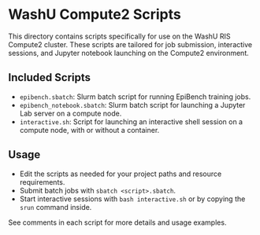 # WashU Compute2 Scripts

This directory contains scripts specifically for use on the WashU RIS Compute2 cluster. These scripts are tailored for job submission, interactive sessions, and Jupyter notebook launching on the Compute2 environment.

## Included Scripts

- `epibench.sbatch`: Slurm batch script for running EpiBench training jobs.
- `epibench_notebook.sbatch`: Slurm batch script for launching a Jupyter Lab server on a compute node.
- `interactive.sh`: Script for launching an interactive shell session on a compute node, with or without a container.

## Usage

- Edit the scripts as needed for your project paths and resource requirements.
- Submit batch jobs with `sbatch <script>.sbatch`.
- Start interactive sessions with `bash interactive.sh` or by copying the `srun` command inside.

See comments in each script for more details and usage examples. 